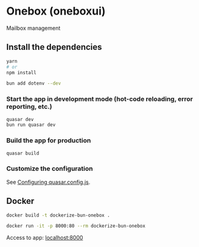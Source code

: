 # Onebox (oneboxui)

Mailbox management

## Install the dependencies
```bash
yarn
# or
npm install
```

```bash
bun add dotenv --dev
```

### Start the app in development mode (hot-code reloading, error reporting, etc.)
```bash
quasar dev
bun run quasar dev
```


### Build the app for production
```bash
quasar build
```

### Customize the configuration
See [Configuring quasar.config.js](https://v2.quasar.dev/quasar-cli-vite/quasar-config-js).


## Docker

```bash
docker build -t dockerize-bun-onebox .

docker run -it -p 8000:80 --rm dockerize-bun-onebox
```

Access to app: [localhost:8000](localhost:8000)

